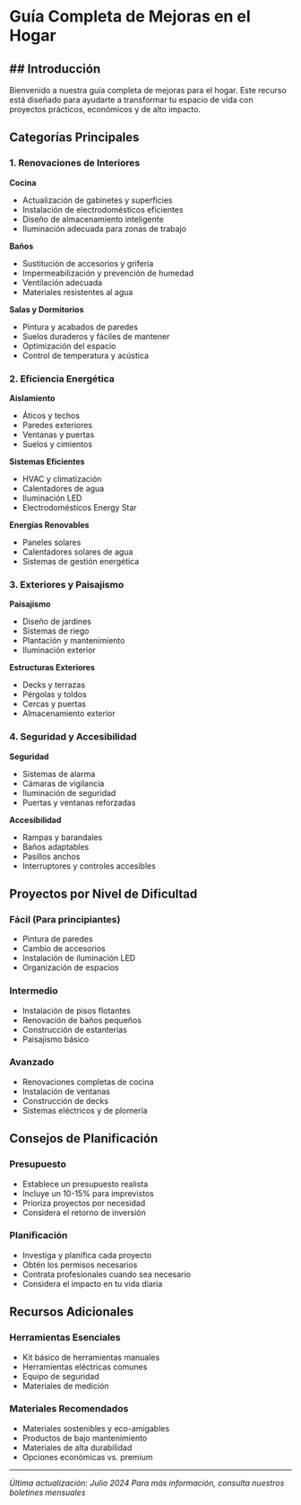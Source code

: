 # Guía Completa de Mejoras en el Hogar

## ## Introducción

Bienvenido a nuestra guía completa de mejoras para el hogar. Este recurso está diseñado para ayudarte a transformar tu espacio de vida con proyectos prácticos, económicos y de alto impacto.

## Categorías Principales

### 1. Renovaciones de Interiores

**Cocina**
- Actualización de gabinetes y superficies
- Instalación de electrodomésticos eficientes
- Diseño de almacenamiento inteligente
- Iluminación adecuada para zonas de trabajo

**Baños**
- Sustitución de accesorios y grifería
- Impermeabilización y prevención de humedad
- Ventilación adecuada
- Materiales resistentes al agua

**Salas y Dormitorios**
- Pintura y acabados de paredes
- Suelos duraderos y fáciles de mantener
- Optimización del espacio
- Control de temperatura y acústica

### 2. Eficiencia Energética

**Aislamiento**
- Áticos y techos
- Paredes exteriores
- Ventanas y puertas
- Suelos y cimientos

**Sistemas Eficientes**
- HVAC y climatización
- Calentadores de agua
- Iluminación LED
- Electrodomésticos Energy Star

**Energías Renovables**
- Paneles solares
- Calentadores solares de agua
- Sistemas de gestión energética

### 3. Exteriores y Paisajismo

**Paisajismo**
- Diseño de jardines
- Sistemas de riego
- Plantación y mantenimiento
- Iluminación exterior

**Estructuras Exteriores**
- Decks y terrazas
- Pérgolas y toldos
- Cercas y puertas
- Almacenamiento exterior

### 4. Seguridad y Accesibilidad

**Seguridad**
- Sistemas de alarma
- Cámaras de vigilancia
- Iluminación de seguridad
- Puertas y ventanas reforzadas

**Accesibilidad**
- Rampas y barandales
- Baños adaptables
- Pasillos anchos
- Interruptores y controles accesibles

## Proyectos por Nivel de Dificultad

### Fácil (Para principiantes)
- Pintura de paredes
- Cambio de accesorios
- Instalación de iluminación LED
- Organización de espacios

### Intermedio
- Instalación de pisos flotantes
- Renovación de baños pequeños
- Construcción de estanterías
- Paisajismo básico

### Avanzado
- Renovaciones completas de cocina
- Instalación de ventanas
- Construcción de decks
- Sistemas eléctricos y de plomería

## Consejos de Planificación

### Presupuesto
- Establece un presupuesto realista
- Incluye un 10-15% para imprevistos
- Prioriza proyectos por necesidad
- Considera el retorno de inversión

### Planificación
- Investiga y planifica cada proyecto
- Obtén los permisos necesarios
- Contrata profesionales cuando sea necesario
- Considera el impacto en tu vida diaria

## Recursos Adicionales

### Herramientas Esenciales
- Kit básico de herramientas manuales
- Herramientas eléctricas comunes
- Equipo de seguridad
- Materiales de medición

### Materiales Recomendados
- Materiales sostenibles y eco-amigables
- Productos de bajo mantenimiento
- Materiales de alta durabilidad
- Opciones económicas vs. premium

---

*Última actualización: Julio 2024*
*Para más información, consulta nuestros boletines mensuales*
